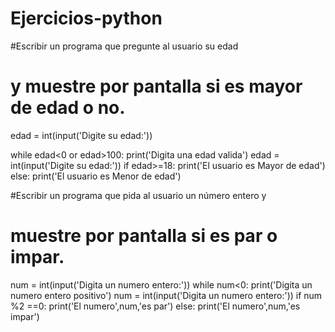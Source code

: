 # Ejercicios-python
#Escribir un programa que pregunte al usuario su edad
# y muestre por pantalla si es mayor de edad o no.

edad = int(input('Digite su edad:'))

while edad<0 or edad>100:
   print('Digita una edad valida')
   edad = int(input('Digite su edad:'))
if edad>=18:
     print('El usuario es Mayor de edad')
else: 
     print('El usuario es Menor de edad')  

     
#Escribir un programa que pida al usuario un número entero y
# muestre por pantalla si es par o impar.

num = int(input('Digita un numero entero:'))
while num<0:
    print('Digita un numero entero positivo')
    num = int(input('Digita un numero entero:'))
if num %2 ==0:
    print('El numero',num,'es par')
else:
    print('El numero',num,'es impar')
